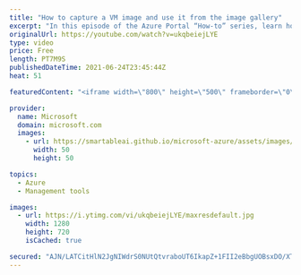 ```yaml
---
title: "How to capture a VM image and use it from the image gallery"
excerpt: "In this episode of the Azure Portal “How-to” series, learn how to create an image from your virtual machine. We’ll show how you can then use that image to create more virtual machines and replicate the image across Microsoft Azure regions.    - Try out these features in the Azure portal: https://portal.azure.com"
originalUrl: https://youtube.com/watch?v=ukqbeiejLYE
type: video
price: Free
length: PT7M9S
publishedDateTime: 2021-06-24T23:45:44Z
heat: 51

featuredContent: "<iframe width=\"800\" height=\"500\" frameborder=\"0\" src=\"https://www.youtube.com/embed/ukqbeiejLYE\" allow=\"accelerometer; autoplay; encrypted-media; gyroscope; picture-in-picture\" allowfullscreen></iframe>"

provider:
  name: Microsoft
  domain: microsoft.com
  images:
    - url: https://smartableai.github.io/microsoft-azure/assets/images/organizations/microsoft.com-50x50.jpg
      width: 50
      height: 50

topics:
  - Azure
  - Management tools

images:
  - url: https://i.ytimg.com/vi/ukqbeiejLYE/maxresdefault.jpg
    width: 1280
    height: 720
    isCached: true

secured: "AJN/LATCitHlN2JgNIWdrS0NUtQtvraboUT6IkapZ+1FII2eBbgUOBsxDO/XTowlkRe3B5YEG5dDNRXNIv+nGv+NLDBGjSnZ24BM4F3SmbJrjjZ+AzjBFwr2wUC1TYhOn5xjw6CcXv/YeiC/m2c6ZMJb6s24w3QUaHVgI4rSNj2VsE6p05rZYud9smt8JCmkbp0IOx9hurIAyHDCt3tAobBZ+BYhk+dhk09IdUu0WkxSZVUlpw8F2LFN92KddHGVorDab56gmQ2qacyCPGPArlY3zOAGZh1dBSYb4kFVZQeg0hwbFbli/OmWWxnEgk0sPPvTjNIneLiSLWSJYDe9BC5TinkxyjNkBPtO21Qpt55GCHO17+gECVHeUzvVCD479Zh7MyUgBQpJuVXGX7NZTKU6ki2z1EtWEdr051281P8=;OKEOW7Clbt89F6r4rOfmFw=="
---
```


